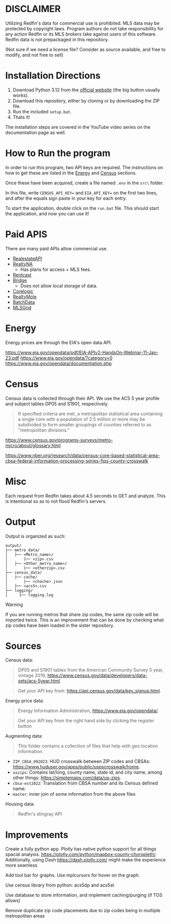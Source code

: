 # DISCLAIMER

Utilizing Redfin's data for commercial use is prohibited. MLS data may be protected by copyright laws. Program authors do not take responsibility for any action Redfin or its MLS brokers take against users of this software. Redfin data is not prepackaged in this repository. 

(Not sure if we need a license file? Consider as source available, and free to modify, and not free to sell)

# Installation Directions

1. Download Python 3.12 from the [official website](https://www.python.org/downloads/) (the big button usually works).
2. Download this repository, either by cloning or by downloading the ZIP file.
3. Run the included `setup.bat`.
4. Thats it!

The installation steps are covered in the YouTube video series on the documentation page as well.

# How to Run the program

In order to run this program, two API keys are required. The instructions on how to get these are listed in the [Energy](#energy) and [Census](census) sections.

Once these have been acquired, create a file named `.env` in the `src\` folder.

In this file, write `CENSUS_API_KEY=` and `EIA_API_KEY=` on the first two lines, and after the equals sign paste in your key for each entry.

To start the application, double click on the `run.bat` file. This should start the application, and now you can use it!

# Paid APIS

There are many paid APIs allow commercial use.

- [RealestateAPI](https://www.realestateapi.com/)
- [RealtyNA](https://realtyna.com/mls-router-api/)
  - Has plans for access + MLS fees.
- [Rentcast](https://app.rentcast.io/app/api)
- [Bridge](https://www.bridgeinteractive.com/developers/zillow-group-data/)
  - Does not allow local storage of data.
- [Corelogic](https://www.corelogic.com/data-solutions/property-data-solutions/)
- [RealtyMole](https://rapidapi.com/realtymole/api/realty-mole-property-api)
- [BatchData](https://developer.batchdata.com/docs/batchdata/batchdata-v1%2Foperations%2Fcreate-a-property-lookup-all-attribute)
- [MLSGrid](https://www.mlsgrid.com/resources)

# Energy

Energy prices are through the EIA's open data API.

https://www.eia.gov/opendata/pdf/EIA-APIv2-HandsOn-Webinar-11-Jan-23.pdf
https://www.eia.gov/opendata/?category=0
https://www.eia.gov/opendata/documentation.php

# Census

Census data is collected through their API. We use the ACS 5 year profile and subject tables DP05 and S1901, respectively.

> If specified criteria are met, a metropolitan statistical area containing a single core with a population of 2.5 million or more may be subdivided to form smaller groupings of counties referred to as "metropolitan divisions."

https://www.census.gov/programs-surveys/metro-micro/about/glossary.html

https://www.nber.org/research/data/census-core-based-statistical-area-cbsa-federal-information-processing-series-fips-county-crosswalk

# Misc

Each request from Redfin takes about 4.5 seconds to GET and analyze. This is intentional so as to not flood Redfin's servers.

# Output

Output is organized as such:

```
output/
├── metro_data/
│   ├── <Metro_name>/
│       ├── <zip>.csv
│   ├── <Other_metro_name>/
│       ├── <otherzip>.csv
├── census_data/
│   ├── cache/
│       ├── <chache>.json
│   ├── <acs5>.csv
├── logging/
│     ├── logging.log
```

> [!WARNING]
> If you are running metros that share zip codes, the same zip code will be imported twice. This is an improvement that can be done by checking what zip codes have been loaded in the sister repository.

# Sources

Census data:

> DP05 and S1901 tables from the American Community Survey 5 year, vintage 2019, https://www.census.gov/data/developers/data-sets/acs-5year.html.

> Get your API key from: https://api.census.gov/data/key_signup.html.

Energy price data:

> Energy Information Administration, https://www.eia.gov/opendata/.

> Get your API key from the right hand side by clicking the register button

Augmenting data:

> This folder contains a collection of files that help with geo location information.

- `ZIP_CBSA_092023`: HUD crosswalk between ZIP codes and CBSAs: https://www.huduser.gov/apps/public/uspscrosswalk/home.
- `uszips`: Contains lat/long, county name, state id, and city name, among other things: https://simplemaps.com/data/us-zips.
- `cbsa-est2022`: Translation from CBSA number and its Census defined name.
- `master`: inner join of some information from the above files

Housing data:

> Redfin's stingray API

# Improvements

Create a fully python app. Plotly has native python support for all things spacial analysis. https://plotly.com/python/mapbox-county-choropleth/. Additionally, using Dash https://dash.plotly.com/ might make the experience more seamless

Add tool bar for graphs. Use mplcursors for hover on the graph.

Use census library from python: acs5dp and acs5st

Use database to store information, and implement caching/purging (if TOS allows)

Remove duplicate zip code placements due to zip codes being in multiple metropolitan areas
